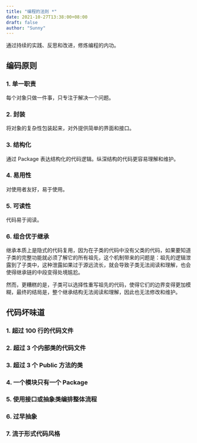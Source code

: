 ```yaml
---
title: "编程的法则 *"
date: 2021-10-27T13:38:00+08:00
draft: false
author: "Sunny"
---
```


通过持续的实践、反思和改进，修炼编程的内功。

## 编码原则

### 1. 单一职责

每个对象只做一件事，只专注于解决一个问题。

### 2. 封装

将对象的复杂性包装起来，对外提供简单的界面和接口。

### 3. 结构化

通过 Package 表达结构化的代码逻辑。纵深结构的代码更容易理解和维护。

### 4. 易用性

对使用者友好，易于使用。

### 5. 可读性

代码易于阅读。

### 6. 组合优于继承

继承本质上是隐式的代码复用，因为在子类的代码中没有父类的代码，如果要知道子类的完整功能就必须了解它的所有祖先，这个机制带来的问题是：祖先的逻辑泄露到了子类中，这种泄露如果过于源远流长，就会导致子类无法阅读和理解，也会使得继承链的中段变得处境尴尬。

然而，更糟糕的是，子类可以选择性重写祖先的代码，使得它们的边界变得更加模糊，最终的结局是，整个继承结构无法阅读和理解，因此也无法修改和维护。

## 代码坏味道

### 1. 超过 100 行的代码文件

### 2. 超过 3 个内部类的代码文件

### 3. 超过 3 个 Public 方法的类

### 4. 一个模块只有一个 Package

### 5. 使用接口或抽象类编排整体流程

### 6. 过早抽象

### 7. 流于形式代码风格

